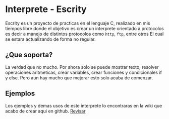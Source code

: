 # Interprete - Escrity
Escrity es un proyecto de practicas en el lenguaje C, realizado en mis tiempos libre
donde el objetivo es crear un interprete orientado a protocolos
es decir a manejo de distintos protocolos como `http`, `ftp`, entre otros
El cual se estara actualizando de forma no regular.

## ¿Que soporta?
La verdad que no mucho. Por ahora solo se puede mostrar texto, resolver operaciones aritmeticas, crear variables, crear funciones y condicionales if y else. Pero aun hay mucho que mejorar esto solo acaba de comenzar.

## Ejemplos
Los ejemplos y demas usos de este interprete lo encontraras en la wiki que acabo de crear aqui en github. [Revisar](https://github.com/Bionic-Tronic/Escrity-lenguaje/wiki)
